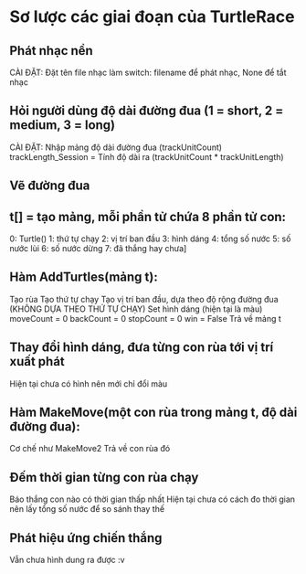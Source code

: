 # Sơ lược các giai đoạn của TurtleRace

## Phát nhạc nền
CÀI ĐẶT: Đặt tên file nhạc làm switch: filename để phát nhạc, None để tắt nhạc

## Hỏi người dùng độ dài đường đua (1 = short, 2 = medium, 3 = long)
CÀI ĐẶT: Nhập mảng độ dài đường đua (trackUnitCount)
trackLength_Session = Tính độ dài ra (trackUnitCount * trackUnitLength)

## Vẽ đường đua

## t[] = tạo mảng, mỗi phần tử chứa 8 phần tử con:
0: Turtle()
1: thứ tự chạy
2: vị trí ban đầu
3: hình dáng
4: tổng số nước
5: số nước lùi
6: số nước dừng
7: đã thắng hay chưa]

## Hàm AddTurtles(mảng t):
Tạo rùa
Tạo thứ tự chạy
Tạo vị trí ban đầu, dựa theo độ rộng đường đua (KHÔNG DỰA THEO THỨ TỰ CHẠY)
Set hình dáng (hiện tại là màu)
moveCount = 0
backCount = 0
stopCount = 0
win = False
Trả về mảng t

## Thay đổi hình dáng, đưa từng con rùa tới vị trí xuất phát
Hiện tại chưa có hình nên mới chỉ đổi màu

## Hàm MakeMove(một con rùa trong mảng t, độ dài đường đua):
Cơ chế như MakeMove2
Trả về con rùa đó

## Đếm thời gian từng con rùa chạy
Báo thắng con nào có thời gian thấp nhất
Hiện tại chưa có cách đo thời gian nên lấy tổng số nước để so sánh thay thế

## Phát hiệu ứng chiến thắng
Vẫn chưa hình dung ra được :v

